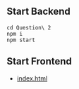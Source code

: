 ## Start Backend
```shell
cd Question\ 2
npm i
npm start
```

## Start Frontend
- [index.html](./src/index.html)